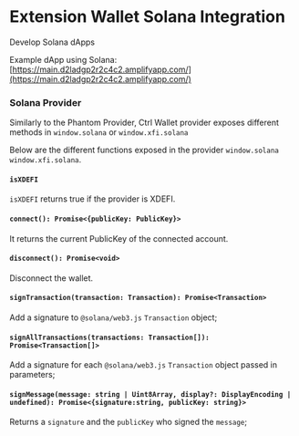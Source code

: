 # Extension Wallet Solana Integration

Develop Solana dApps

Example dApp using Solana: [https://main.d2ladgp2r2c4c2.amplifyapp.com/](https://main.d2ladgp2r2c4c2.amplifyapp.com/)

### Solana Provider

Similarly to the Phantom Provider, Ctrl Wallet provider exposes different methods in `window.solana` or `window.xfi.solana`

Below are the different functions exposed in the provider `window.solana` `window.xfi.solana`.

#### `isXDEFI`

`isXDEFI` returns true if the provider is XDEFI.

#### `connect(): Promise<{publicKey: PublicKey}>`

It returns the current PublicKey of the connected account.

#### `disconnect(): Promise<void>`

Disconnect the wallet.

#### `signTransaction(transaction: Transaction): Promise<Transaction>`

Add a signature to `@solana/web3.js` `Transaction` object;

#### `signAllTransactions(transactions: Transaction[]): Promise<Transaction[]>`

Add a signature for each `@solana/web3.js` `Transaction` object passed in parameters;

#### `signMessage(message: string | Uint8Array, display?: DisplayEncoding | undefined): Promise<{signature:string, publicKey: string}>`

Returns a `signature` and the `publicKey` who signed the `message`;
